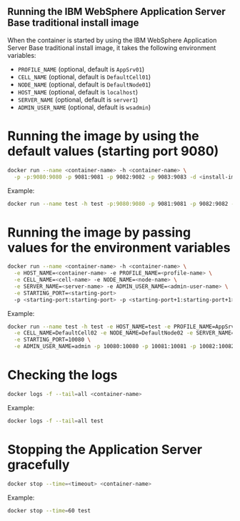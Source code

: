 ## Running the IBM WebSphere Application Server Base traditional install image

When the container is started by using the IBM WebSphere Application Server Base traditional install image, it takes the following environment variables:

* `PROFILE_NAME` (optional, default is `AppSrv01`)
* `CELL_NAME` (optional, default is `DefaultCell01`)
* `NODE_NAME` (optional, default is `DefaultNode01`)
* `HOST_NAME` (optional, default is `localhost`)
* `SERVER_NAME` (optional, default is `server1`)
* `ADMIN_USER_NAME` (optional, default is `wsadmin`)

# Running the image by using the default values (starting port 9080)

```bash
docker run --name <container-name> -h <container-name> \
  -p -p:9080:9080 -p 9081:9081 -p 9082:9082 -p 9083:9083 -d <install-image-name>
```

Example:

```bash
docker run --name test -h test -p:9080:9080 -p 9081:9081 -p 9082:9082 -p 9083:9083 -d baseinstall
```

# Running the image by passing values for the environment variables


```bash
docker run --name <container-name> -h <container-name> \
  -e HOST_NAME=<container-name> -e PROFILE_NAME=<profile-name> \
  -e CELL_NAME=<cell-name> -e NODE_NAME=<node-name> \
  -e SERVER_NAME=<server-name> -e ADMIN_USER_NAME=<admin-user-name> \
  -e STARTING_PORT=<starting-port>
  -p <starting-port:starting-port> -p <starting-port+1:starting-port+1> -p <starting-port+2:starting-port+2> -p <starting-port+3:starting-port+3> -d <install-image-name>
```

Example:

```bash
docker run --name test -h test -e HOST_NAME=test -e PROFILE_NAME=AppSrv02 \
  -e CELL_NAME=DefaultCell02 -e NODE_NAME=DefaultNode02 -e SERVER_NAME=server2 \
  -e STARTING_PORT=10080 \
  -e ADMIN_USER_NAME=admin -p 10080:10080 -p 10081:10081 -p 10082:10082 -p 10083:10083 -d baseinstall
```

# Checking the logs

```bash
docker logs -f --tail=all <container-name>
```

Example:

```bash
docker logs -f --tail=all test
```

# Stopping the Application Server gracefully

```bash
docker stop --time=<timeout> <container-name>
```

Example:

```bash
docker stop --time=60 test
```
